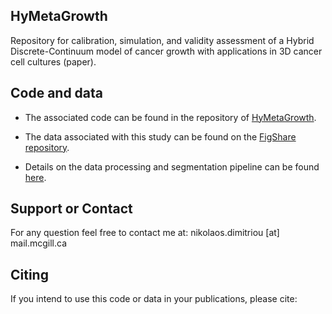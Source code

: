 ## HyMetaGrowth

Repository for calibration, simulation, and validity assessment of a
Hybrid Discrete-Continuum model of cancer growth with applications in
3D cancer cell cultures (paper).

## Code and data
- The associated code can be found in the repository of [HyMetaGrowth](https://github.com/NMDimitriou/HyMetaGrowth).

- The data associated with this study can be found on the [FigShare repository](https://figshare.com/projects/3D-GROWTH-MDA-MB-231-SERIES-12/118989).

- Details on the data processing and segmentation pipeline can be found [here](https://www.biorxiv.org/content/10.1101/2021.07.29.454312v1).

## Support or Contact
For any question feel free to contact me at: nikolaos.dimitriou [at] mail.mcgill.ca

## Citing
If you intend to use this code or data in your publications, please cite:
